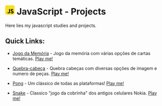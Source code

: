 # <img src="ico.png" width=30 height=30> JavaScript - Projects

Here lies my javascript studies and projects.

## Quick Links:
- [Jogo da Memória](https://github.com/surtarso/javaScript-Projects/tree/main/Projects/Desafio%20-%20Jogo%20da%20Memoria) - Jogo da memória com várias opções de cartas temáticas. [Play me!](https://tarsogalvao.ddns.net/games/memoria)

- [Quebra-cabeça](https://github.com/surtarso/javaScript-Projects/tree/main/Projects/Projeto%20-%20Quebra-Cabeca) - Quebra cabeças com diversas opções de imagem e numero de peças. [Play me!](https://tarsogalvao.ddns.net/games/puzzle)

- [Pong](https://github.com/surtarso/javaScript-Projects/tree/main/Projects/Projeto%20-%20Pong) - Um clássico de todas as plataformas! [Play me!](https://tarsogalvao.ddns.net/games/pong)

- [Snake](https://github.com/surtarso/javaScript-Projects/tree/main/Projects/Projeto%20-%20Snake%20Game) - Classico "jogo da cobrinha" dos antigos celulares Nokia. [Play me!](https://tarsogalvao.ddns.net/games/snake)
